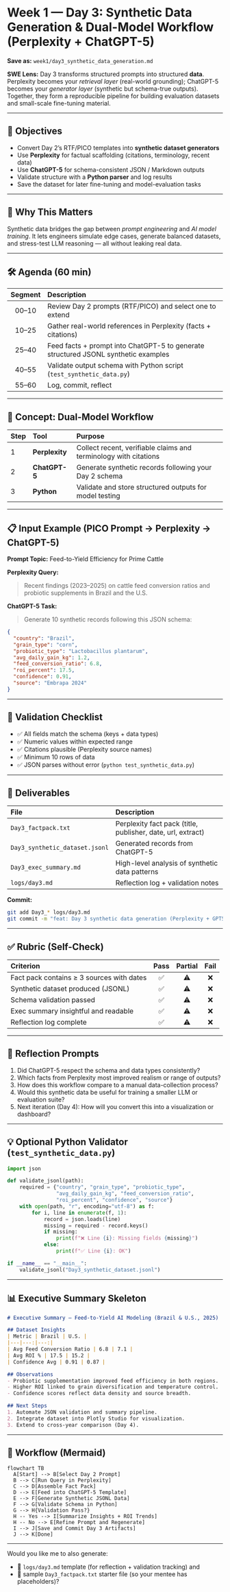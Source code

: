 # Week 1 — Day 3: Synthetic Data Generation & Dual-Model Workflow (Perplexity + ChatGPT-5)

**Save as:** `week1/day3_synthetic_data_generation.md`

**SWE Lens:** Day 3 transforms structured prompts into structured **data**.
Perplexity becomes your *retrieval layer* (real-world grounding); ChatGPT-5 becomes your *generator layer* (synthetic but schema-true outputs).
Together, they form a reproducible pipeline for building evaluation datasets and small-scale fine-tuning material.

---

## 🎯 Objectives

* Convert Day 2’s RTF/PICO templates into **synthetic dataset generators**
* Use **Perplexity** for factual scaffolding (citations, terminology, recent data)
* Use **ChatGPT-5** for schema-consistent JSON / Markdown outputs
* Validate structure with a **Python parser** and log results
* Save the dataset for later fine-tuning and model-evaluation tasks

---

## 🧩 Why This Matters

Synthetic data bridges the gap between *prompt engineering* and *AI model training*.
It lets engineers simulate edge cases, generate balanced datasets, and stress-test LLM reasoning — all without leaking real data.

---

## 🛠 Agenda (60 min)

| Segment | Description                                                                        |
| :-----: | :--------------------------------------------------------------------------------- |
|  00–10  | Review Day 2 prompts (RTF/PICO) and select one to extend                           |
|  10–25  | Gather real-world references in Perplexity (facts + citations)                     |
|  25–40  | Feed facts + prompt into ChatGPT-5 to generate structured JSONL synthetic examples |
|  40–55  | Validate output schema with Python script (`test_synthetic_data.py`)               |
|  55–60  | Log, commit, reflect                                                               |

---

## 🧠 Concept: Dual-Model Workflow

| Step | Tool           | Purpose                                                          |
| :--- | :------------- | :--------------------------------------------------------------- |
| 1    | **Perplexity** | Collect recent, verifiable claims and terminology with citations |
| 2    | **ChatGPT-5**  | Generate synthetic records following your Day 2 schema           |
| 3    | **Python**     | Validate and store structured outputs for model testing          |

---

## 📋 Input Example (PICO Prompt → Perplexity → ChatGPT-5)

**Prompt Topic:** Feed-to-Yield Efficiency for Prime Cattle

**Perplexity Query:**

> Recent findings (2023–2025) on cattle feed conversion ratios and probiotic supplements in Brazil and the U.S.

**ChatGPT-5 Task:**

> Generate 10 synthetic records following this JSON schema:

```json
{
  "country": "Brazil",
  "grain_type": "corn",
  "probiotic_type": "Lactobacillus plantarum",
  "avg_daily_gain_kg": 1.2,
  "feed_conversion_ratio": 6.8,
  "roi_percent": 17.5,
  "confidence": 0.91,
  "source": "Embrapa 2024"
}
```

---

## 🧮 Validation Checklist

* ✅ All fields match the schema (keys + data types)
* ✅ Numeric values within expected range
* ✅ Citations plausible (Perplexity source names)
* ✅ Minimum 10 rows of data
* ✅ JSON parses without error (`python test_synthetic_data.py`)

---

## 💾 Deliverables

| File                           | Description                                                 |
| :----------------------------- | :---------------------------------------------------------- |
| `Day3_factpack.txt`            | Perplexity fact pack (title, publisher, date, url, extract) |
| `Day3_synthetic_dataset.jsonl` | Generated records from ChatGPT-5                            |
| `Day3_exec_summary.md`         | High-level analysis of synthetic data patterns              |
| `logs/day3.md`                 | Reflection log + validation notes                           |

**Commit:**

```bash
git add Day3_* logs/day3.md
git commit -m "feat: Day 3 synthetic data generation (Perplexity + GPT5 workflow)"
```

---

## ✅ Rubric (Self-Check)

| Criterion                                 | Pass | Partial | Fail |
| :---------------------------------------- | :--: | :-----: | :--: |
| Fact pack contains ≥ 3 sources with dates |   ✅  |    ⚠️   |   ❌  |
| Synthetic dataset produced (JSONL)        |   ✅  |    ⚠️   |   ❌  |
| Schema validation passed                  |   ✅  |    ⚠️   |   ❌  |
| Exec summary insightful and readable      |   ✅  |    ⚠️   |   ❌  |
| Reflection log complete                   |   ✅  |    ⚠️   |   ❌  |

---

## 🧾 Reflection Prompts

1. Did ChatGPT-5 respect the schema and data types consistently?
2. Which facts from Perplexity most improved realism or range of outputs?
3. How does this workflow compare to a manual data-collection process?
4. Would this synthetic data be useful for training a smaller LLM or evaluation suite?
5. Next iteration (Day 4): How will you convert this into a visualization or dashboard?

---

## 💡 Optional Python Validator (`test_synthetic_data.py`)

```python
import json

def validate_jsonl(path):
    required = {"country", "grain_type", "probiotic_type",
                "avg_daily_gain_kg", "feed_conversion_ratio",
                "roi_percent", "confidence", "source"}
    with open(path, "r", encoding="utf-8") as f:
        for i, line in enumerate(f, 1):
            record = json.loads(line)
            missing = required - record.keys()
            if missing:
                print(f"❌ Line {i}: Missing fields {missing}")
            else:
                print(f"✅ Line {i}: OK")

if __name__ == "__main__":
    validate_jsonl("Day3_synthetic_dataset.jsonl")
```

---

## 📊 Executive Summary Skeleton

```markdown
# Executive Summary — Feed-to-Yield AI Modeling (Brazil & U.S., 2025)

## Dataset Insights
| Metric | Brazil | U.S. |
|---|---:|---:|
| Avg Feed Conversion Ratio | 6.8 | 7.1 |
| Avg ROI % | 17.5 | 15.2 |
| Confidence Avg | 0.91 | 0.87 |

## Observations
- Probiotic supplementation improved feed efficiency in both regions.  
- Higher ROI linked to grain diversification and temperature control.  
- Confidence scores reflect data density and source breadth.

## Next Steps
1. Automate JSON validation and summary pipeline.  
2. Integrate dataset into Plotly Studio for visualization.  
3. Extend to cross-year comparison (Day 4).
```

---

## 🧩 Workflow (Mermaid)

```mermaid
flowchart TB
  A[Start] --> B[Select Day 2 Prompt]
  B --> C[Run Query in Perplexity]
  C --> D[Assemble Fact Pack]
  D --> E[Feed into ChatGPT-5 Template]
  E --> F[Generate Synthetic JSONL Data]
  F --> G[Validate Schema in Python]
  G --> H{Validation Pass?}
  H -- Yes --> I[Summarize Insights + ROI Trends]
  H -- No --> E[Refine Prompt and Regenerate]
  I --> J[Save and Commit Day 3 Artifacts]
  J --> K[Done]
```

---

Would you like me to also generate:

* 🧾 `logs/day3.md` template (for reflection + validation tracking) and
* 📁 sample `Day3_factpack.txt` starter file (so your mentee has placeholders)?

